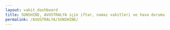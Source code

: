 ```yaml
---
layout: vakit_dashboard
title: SUNSHINE, AVUSTRALYA için iftar, namaz vakitleri ve hava durumu - ilçe/eyalet seç
permalink: /AVUSTRALYA/SUNSHINE/
---
```


<script type="text/javascript">
  var GLOBAL_COUNTRY = 'AVUSTRALYA';
  var GLOBAL_CITY = 'SUNSHINE';
  var GLOBAL_STATE = '';
  var lat = 72;
  var lon = 21;
</script>
